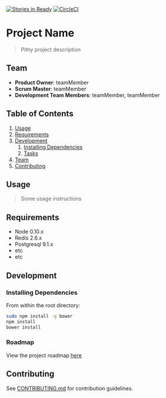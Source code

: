 [![Stories in Ready](https://badge.waffle.io/hrr17-littlebigplanet/thesis.png?label=ready&title=Ready)](http://waffle.io/hrr17-littlebigplanet/thesis)
[![CircleCI](https://circleci.com/gh/hrr17-littlebigplanet/thesis/tree/master.svg?style=svg)](https://circleci.com/gh/hrr17-littlebigplanet/thesis/tree/master)

# Project Name

> Pithy project description

## Team

  - __Product Owner__: teamMember
  - __Scrum Master__: teamMember
  - __Development Team Members__: teamMember, teamMember

## Table of Contents

1. [Usage](#Usage)
1. [Requirements](#requirements)
1. [Development](#development)
    1. [Installing Dependencies](#installing-dependencies)
    1. [Tasks](#tasks)
1. [Team](#team)
1. [Contributing](#contributing)

## Usage

> Some usage instructions

## Requirements

- Node 0.10.x
- Redis 2.6.x
- Postgresql 9.1.x
- etc
- etc

## Development

### Installing Dependencies

From within the root directory:

```sh
sudo npm install -g bower
npm install
bower install
```

### Roadmap

View the project roadmap [here](LINK_TO_PROJECT_ISSUES)


## Contributing

See [CONTRIBUTING.md](CONTRIBUTING.md) for contribution guidelines.
